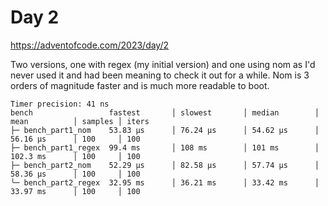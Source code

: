 # Day 2

<https://adventofcode.com/2023/day/2>

Two versions, one with regex (my initial version) and one using nom as I'd never used it and had been meaning to check it out for a while. Nom is 3 orders of magnitude faster and is much more readable to boot.

```text
Timer precision: 41 ns
bench                 fastest       │ slowest       │ median        │ mean          │ samples │ iters
├─ bench_part1_nom    53.83 µs      │ 76.24 µs      │ 54.62 µs      │ 56.16 µs      │ 100     │ 100
├─ bench_part1_regex  99.4 ms       │ 108 ms        │ 101 ms        │ 102.3 ms      │ 100     │ 100
├─ bench_part2_nom    52.29 µs      │ 82.58 µs      │ 57.74 µs      │ 58.36 µs      │ 100     │ 100
╰─ bench_part2_regex  32.95 ms      │ 36.21 ms      │ 33.42 ms      │ 33.97 ms      │ 100     │ 100
```
